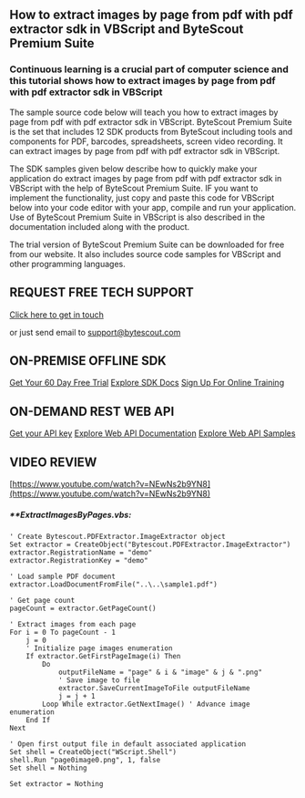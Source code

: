 ## How to extract images by page from pdf with pdf extractor sdk in VBScript and ByteScout Premium Suite

### Continuous learning is a crucial part of computer science and this tutorial shows how to extract images by page from pdf with pdf extractor sdk in VBScript

The sample source code below will teach you how to extract images by page from pdf with pdf extractor sdk in VBScript. ByteScout Premium Suite is the set that includes 12 SDK products from ByteScout including tools and components for PDF, barcodes, spreadsheets, screen video recording. It can extract images by page from pdf with pdf extractor sdk in VBScript.

The SDK samples given below describe how to quickly make your application do extract images by page from pdf with pdf extractor sdk in VBScript with the help of ByteScout Premium Suite. IF you want to implement the functionality, just copy and paste this code for VBScript below into your code editor with your app, compile and run your application. Use of ByteScout Premium Suite in VBScript is also described in the documentation included along with the product.

The trial version of ByteScout Premium Suite can be downloaded for free from our website. It also includes source code samples for VBScript and other programming languages.

## REQUEST FREE TECH SUPPORT

[Click here to get in touch](https://bytescout.zendesk.com/hc/en-us/requests/new?subject=ByteScout%20Premium%20Suite%20Question)

or just send email to [support@bytescout.com](mailto:support@bytescout.com?subject=ByteScout%20Premium%20Suite%20Question) 

## ON-PREMISE OFFLINE SDK 

[Get Your 60 Day Free Trial](https://bytescout.com/download/web-installer?utm_source=github-readme)
[Explore SDK Docs](https://bytescout.com/documentation/index.html?utm_source=github-readme)
[Sign Up For Online Training](https://academy.bytescout.com/)


## ON-DEMAND REST WEB API

[Get your API key](https://pdf.co/documentation/api?utm_source=github-readme)
[Explore Web API Documentation](https://pdf.co/documentation/api?utm_source=github-readme)
[Explore Web API Samples](https://github.com/bytescout/ByteScout-SDK-SourceCode/tree/master/PDF.co%20Web%20API)

## VIDEO REVIEW

[https://www.youtube.com/watch?v=NEwNs2b9YN8](https://www.youtube.com/watch?v=NEwNs2b9YN8)




<!-- code block begin -->

##### ****ExtractImagesByPages.vbs:**
    
```
' Create Bytescout.PDFExtractor.ImageExtractor object
Set extractor = CreateObject("Bytescout.PDFExtractor.ImageExtractor")
extractor.RegistrationName = "demo"
extractor.RegistrationKey = "demo"

' Load sample PDF document
extractor.LoadDocumentFromFile("..\..\sample1.pdf")

' Get page count
pageCount = extractor.GetPageCount()
        
' Extract images from each page
For i = 0 To pageCount - 1
    j = 0
    ' Initialize page images enumeration
    If extractor.GetFirstPageImage(i) Then
        Do
            outputFileName = "page" & i & "image" & j & ".png"
            ' Save image to file
            extractor.SaveCurrentImageToFile outputFileName
            j = j + 1
        Loop While extractor.GetNextImage() ' Advance image enumeration
    End If
Next

' Open first output file in default associated application
Set shell = CreateObject("WScript.Shell")
shell.Run "page0image0.png", 1, false
Set shell = Nothing

Set extractor = Nothing


```

<!-- code block end -->
